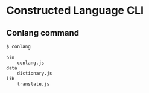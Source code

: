 # Constructed Language CLI

## Conlang command

```sh
$ conlang
```

```
bin
	conlang.js
data
	dictionary.js
lib
	translate.js
```